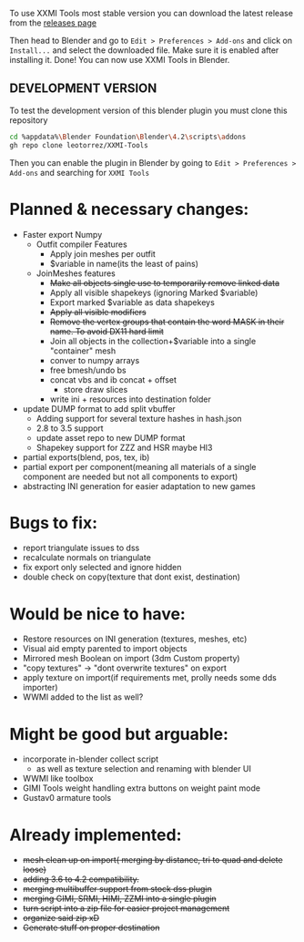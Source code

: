 To use XXMI Tools most stable version you can download the latest release from the [releases page](https://github.com/leotorrez/XXMI-Tools/releases)

Then head to Blender and go to `Edit > Preferences > Add-ons` and click on `Install...` and select the downloaded file.
Make sure it is enabled after installing it.
Done! You can now use XXMI Tools in Blender.

## DEVELOPMENT VERSION

To test the development version of this blender plugin you must clone this repository

```bash
cd %appdata%\Blender Foundation\Blender\4.2\scripts\addons
gh repo clone leotorrez/XXMI-Tools
```

Then you can enable the plugin in Blender by going to `Edit > Preferences > Add-ons` and searching for `XXMI Tools`

# Planned & necessary changes:
- Faster export Numpy
    - Outfit compiler Features
        - Apply join meshes per outfit
        - $variable in name(its the least of pains)
    - JoinMeshes features
        - ~~Make all objects single use to temporarily remove linked data~~
        - Apply all visible shapekeys (ignoring Marked $variable)
        - Export marked $variable as data shapekeys
        - ~~Apply all visible modifiers~~
        - ~~Remove the vertex groups that contain the word MASK in their name. To avoid DX11 hard limit~~
        - Join all objects in the collection+$variable into a single "container" mesh
        - conver to numpy arrays
        - free bmesh/undo bs
        - concat vbs and ib concat + offset
            - store draw slices
        - write ini + resources into destination folder
- update DUMP format to add split vbuffer
    - Adding support for several texture hashes in hash.json
    - 2.8 to 3.5 support
    - update asset repo to new DUMP format
    - Shapekey support for ZZZ and HSR maybe HI3
- partial exports(blend, pos, tex, ib)
- partial export per component(meaning all materials of a single component are needed but not all components to export)
- abstracting INI generation for easier adaptation to new games

# Bugs to fix:
- report triangulate issues to dss
- recalculate normals on triangulate
- fix export only selected and ignore hidden
- double check on copy(texture that dont exist, destination)

# Would be nice to have:
- Restore resources on INI generation (textures, meshes, etc)
- Visual aid empty parented to import objects
- Mirrored mesh Boolean on import (3dm Custom property)
- "copy textures" -> "dont overwrite textures" on export
- apply texture on import(if requirements met, prolly needs some dds importer)
- WWMI added to the list as well?

# Might be good but arguable:
- incorporate in-blender collect script
    - as well as texture selection and renaming with blender UI
- WWMI like toolbox
- GIMI Tools weight handling extra buttons on weight paint mode
- Gustav0 armature tools


# Already implemented:
- ~~mesh clean up on import( merging by distance, tri to quad and delete loose)~~
- ~~adding 3.6 to 4.2 compatibility.~~
- ~~merging multibuffer support from stock dss plugin~~
- ~~merging GIMI, SRMI, HIMI, ZZMI into a single plugin~~
- ~~turn script into a zip file for easier project management~~
- ~~organize said zip xD~~
- ~~Generate stuff on proper destination~~